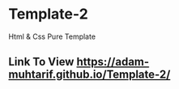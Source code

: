 # Template-2
Html &amp; Css Pure Template
## Link To View https://adam-muhtarif.github.io/Template-2/
